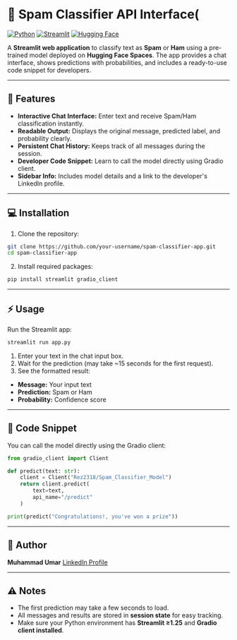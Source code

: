 # 📨 Spam Classifier API Interface(

[![Python](https://img.shields.io/badge/Python-3.10+-blue)](https://www.python.org/)
[![Streamlit](https://img.shields.io/badge/Streamlit-1.25+-green)](https://streamlit.io/)
[![Hugging Face](https://img.shields.io/badge/Hugging%20Face-Model-orange)](https://huggingface.co/)

A **Streamlit web application** to classify text as **Spam** or **Ham** using a pre-trained model deployed on **Hugging Face Spaces**. The app provides a chat interface, shows predictions with probabilities, and includes a ready-to-use code snippet for developers.

---

## 🚀 Features

- **Interactive Chat Interface:** Enter text and receive Spam/Ham classification instantly.  
- **Readable Output:** Displays the original message, predicted label, and probability clearly.  
- **Persistent Chat History:** Keeps track of all messages during the session.  
- **Developer Code Snippet:** Learn to call the model directly using Gradio client.  
- **Sidebar Info:** Includes model details and a link to the developer's LinkedIn profile.

---

## 💻 Installation

1. Clone the repository:

```bash
git clone https://github.com/your-username/spam-classifier-app.git
cd spam-classifier-app
````

2. Install required packages:

```bash
pip install streamlit gradio_client
```

---

## ⚡ Usage

Run the Streamlit app:

```bash
streamlit run app.py
```

1. Enter your text in the chat input box.
2. Wait for the prediction (may take \~15 seconds for the first request).
3. See the formatted result:

* **Message:** Your input text
* **Prediction:** Spam or Ham
* **Probability:** Confidence score

---

## 📌 Code Snippet

You can call the model directly using the Gradio client:

```python
from gradio_client import Client

def predict(text: str):
    client = Client("Rez2318/Spam_Classifier_Model")
    return client.predict(
        text=text,
        api_name="/predict"
    )

print(predict("Congratulations!, you've won a prize"))
```

---

## 👤 Author

**Muhammad Umar**
[LinkedIn Profile](http://www.linkedin.com/in/muhammad-umar-3b7b7b378)

---

## ⚠ Notes

* The first prediction may take a few seconds to load.
* All messages and results are stored in **session state** for easy tracking.
* Make sure your Python environment has **Streamlit ≥1.25** and **Gradio client installed**.


